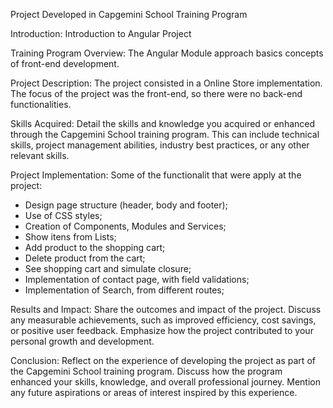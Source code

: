Project Developed in Capgemini School Training Program

Introduction:
Introduction to Angular Project

Training Program Overview:
The Angular Module approach basics concepts of front-end development.

Project Description:
The project consisted in a Online Store implementation. The focus of the project was the front-end, so there were no back-end functionalities.


Skills Acquired:
Detail the skills and knowledge you acquired or enhanced through the Capgemini School training program. This can include technical skills, project management abilities, industry best practices, or any other relevant skills.

Project Implementation:
Some of the functionalit that were apply at the project:
- Design page structure (header, body and footer);
- Use of CSS styles;
- Creation of Components, Modules and Services;
- Show itens from Lists; 
- Add product to the shopping cart;
- Delete product from the cart;
- See shopping cart and simulate closure;
- Implementation of contact page, with field validations;
- Implementation of Search, from different routes;

Results and Impact:
Share the outcomes and impact of the project. Discuss any measurable achievements, such as improved efficiency, cost savings, or positive user feedback. Emphasize how the project contributed to your personal growth and development.

Conclusion:
Reflect on the experience of developing the project as part of the Capgemini School training program. Discuss how the program enhanced your skills, knowledge, and overall professional journey. Mention any future aspirations or areas of interest inspired by this experience.